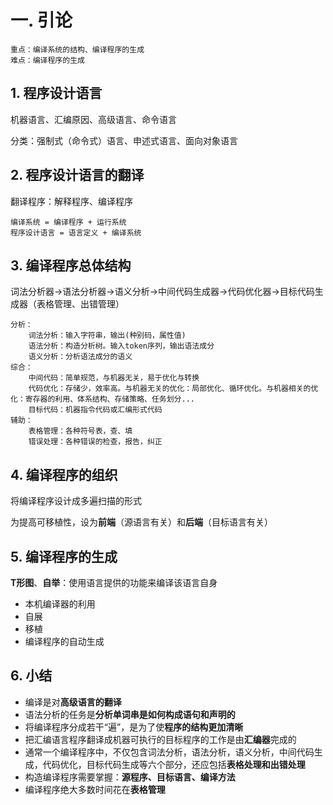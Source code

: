 # 一. 引论

	重点：编译系统的结构、编译程序的生成  
	难点：编译程序的生成

## 1. 程序设计语言
机器语言、汇编原因、高级语言、命令语言 

分类：强制式（命令式）语言、申述式语言、面向对象语言 

## 2. 程序设计语言的翻译
翻译程序：解释程序、编译程序

	编译系统 = 编译程序 + 运行系统
	程序设计语言 = 语言定义 + 编译系统

## 3. 编译程序总体结构 

词法分析器->语法分析器->语义分析->中间代码生成器->代码优化器->目标代码生成器（表格管理、出错管理）

	分析：
		词法分析：输入字符串，输出(种别码，属性值)
		语法分析：构造分析树。输入token序列，输出语法成分
		语义分析：分析语法成分的语义
	综合：
		中间代码：简单规范，与机器无关，易于优化与转换
		代码优化：存储少，效率高。与机器无关的优化：局部优化、循环优化。与机器相关的优化：寄存器的利用、体系结构、存储策略、任务划分...
		目标代码：机器指令代码或汇编形式代码
	辅助：
		表格管理：各种符号表，查、填
		错误处理：各种错误的检查，报告，纠正
## 4. 编译程序的组织
将编译程序设计成多遍扫描的形式	
	
为提高可移植性，设为**前端**（源语言有关）和**后端**（目标语言有关）

## 5. 编译程序的生成

**T形图**、**自举**：使用语言提供的功能来编译该语言自身

- 本机编译器的利用
- 自展
- 移植
- 编译程序的自动生成

## 6. 小结
- 编译是对**高级语言的翻译**
- 语法分析的任务是**分析单词串是如何构成语句和声明的**
- 将编译程序分成若干“遍”，是为了使**程序的结构更加清晰**
- 把汇编语言程序翻译成机器可执行的目标程序的工作是由**汇编器**完成的
- 通常一个编译程序中，不仅包含词法分析，语法分析，语义分析，中间代码生成，代码优化，目标代码生成等六个部分，还应包括**表格处理和出错处理**
- 构造编译程序需要掌握：**源程序、目标语言、编译方法**
- 编译程序绝大多数时间花在**表格管理**